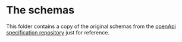 # The schemas
This folder contains a copy of the original schemas from the [openApi specification repository](https://github.com/OAI/OpenAPI-Specification) just for reference.

